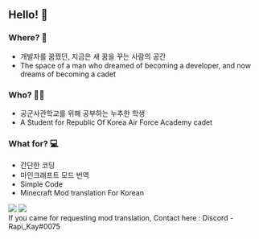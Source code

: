 ## Hello! 👋

### Where? 🤔
- 개발자를 꿈꿨던, 지금은 새 꿈을 꾸는 사람의 공간
- The space of a man who dreamed of becoming a developer, and now dreams of becoming a cadet
### Who? 🙋‍♂️
- 공군사관학교를 위해 공부하는 누추한 학생
- A Student for Republic Of Korea Air Force Academy cadet
### What for? 💻
- 간단한 코딩
- 마인크래프트 모드 번역
- Simple Code
- Minecraft Mod translation For Korean

<a href="https://discord.gg/VCeEhE7yxS" target="_blank"><img src="https://img.shields.io/badge/스갤모드번역-5865F2?style=flat-square&logo=Discord&logoColor=FFFFFF"/></a> 
<a href="https://drive.google.com/drive/folders/1J6Y5s7_PbvxAGFL-8MzrWlO5rjYEdCjb?usp=sharing" target="_blank"><img src="https://img.shields.io/badge/모드한글파일-4285F4?style=flat-square&logo=Google Drive&logoColor=FFFFFF"/></a>
<br>
If you came for requesting mod translation, Contact here : Discord - Rapi_Kay#0075
